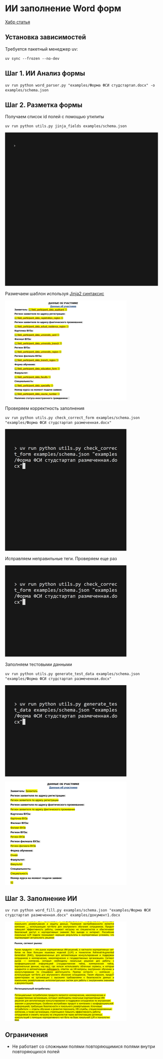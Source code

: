 # ИИ заполнение Word форм

[Хабр статья](https://habr.com/ru/sandbox/244650/)

## Установка зависимостей
Требуется пакетный менеджер uv:
```shell
uv sync --frozen --no-dev
```

## Шаг 1. ИИ Анализ формы
```shell
uv run python word_parser.py "examples/Форма ФСИ студстартап.docx" -o examples/schema.json
```

## Шаг 2. Разметка формы
Получаем список id полей с помощью утилиты
```shell
uv run python utils.py jinja_fields examples/schema.json
```

![jinja.gif](images/jinja.gif)

Размечаем шаблон используя [Jinja2 синтаксис](https://docxtpl.readthedocs.io/en/latest/#jinja2-like-syntax)

![markup_form.png](images/markup_form.png)

Проверяем корректность заполнения
```shell
uv run python utils.py check_correct_form examples/schema.json "examples/Форма ФСИ студстартап размеченная.docx"
```

![check_uncorrect.gif](images/check_uncorrect.gif)

Исправляем неправильные теги. Проверяем еще раз

![check_correct.gif](images/check_correct.gif)

Заполняем тестовыми данными
```shell
uv run python utils.py generate_test_data examples/schema.json "examples/Форма ФСИ студстартап размеченная.docx"
```
![generate_test_data.gif](images/generate_test_data.gif)

![filled_fake_data_form.png](images/filled_fake_data_form.png)


## Шаг 3. Заполнение ИИ
```shell
uv run python word_fill.py examples/schema.json "examples/Форма ФСИ студстартап размеченная.docx" examples/документ1.docx
```

![filled_form.png](images/filled_form.png)

## Ограничения
* Не работает со сложными полями повторяющимися полями внутри повторяющихся полей